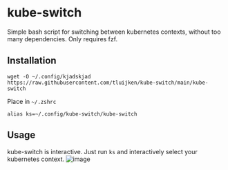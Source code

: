 # kube-switch
Simple bash script for switching between kubernetes contexts, without too many dependencies. Only requires fzf.

## Installation
`wget -O ~/.config/kjadskjad https://raw.githubusercontent.com/tluijken/kube-switch/main/kube-switch`

Place in `~/.zshrc`

`alias ks=~/.config/kube-switch/kube-switch`

## Usage
kube-switch is interactive. Just run `ks` and interactively select your kubernetes context. 
![image](https://user-images.githubusercontent.com/35781348/136664829-7a0850c6-37a6-4149-9e83-a8bf2935a69c.png)
